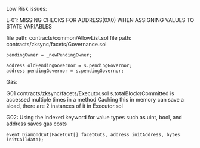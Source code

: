 
Low Risk issues:

L-01: MISSING CHECKS FOR ADDRESS(0X0)
 WHEN ASSIGNING VALUES TO STATE VARIABLES

file path: contracts/common/AllowList.sol 
file path: contracts/zksync/facets/Governance.sol

    pendingOwner = _newPendingOwner;

    address oldPendingGovernor = s.pendingGovernor;
    address pendingGovernor = s.pendingGovernor;

Gas:

G01
contracts/zksync/facets/Executor.sol
 s.totalBlocksCommitted is accessed multiple times in a method Caching this in memory can save a sload, there are 2 instances of it in Executor.sol

G02:
Using the indexed keyword for value types such as uint, bool, and address saves gas costs
     
    event DiamondCut(FacetCut[] facetCuts, address initAddress, bytes initCalldata);
 

